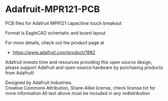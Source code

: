 # Adafruit-MPR121-PCB
PCB files for Adafruit MPR121 capacitive touch breakout

Format is EagleCAD schematic and board layout

For more details, check out the product page at

  * https://www.adafruit.com/product/1982

Adafruit invests time and resources providing this open source design, 
please support Adafruit and open-source hardware by purchasing 
products from Adafruit!

Designed by Adafruit Industries.  
Creative Commons Attribution, Share-Alike license, check license.txt for more information
All text above must be included in any redistribution